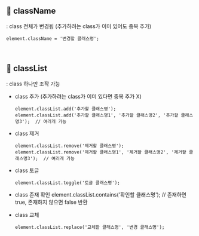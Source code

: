 ## 📍 className
: class 전체가 변경됨 (추가하려는 class가 이미 있어도 중복 추가)

    element.className = '변경할 클래스명';

<br>

## 📍 classList
: class 하나만 조작 가능

* class 추가 (추가하려는 class가 이미 있다면 중복 추가 X)

      element.classList.add('추가할 클래스명');
      element.classList.add('추가할 클래스명1', '추가할 클래스명2', '추가할 클래스명3');  // 여러개 가능

* class 제거

      element.classList.remove('제거할 클래스명');
      element.classList.remove('제거할 클래스명1', '제거할 클래스명2', '제거할 클래스명3');  // 여러개 가능

* class 토글

      element.classList.toggle('토글 클래스명');

* class 존재 확인
      element.classList.contains('확인할 클래스명');  // 존재하면 true, 존재하지 않으면 false 반환

* class 교체

      element.classList.replace('교체할 클래스명', '변경 클래스명');
